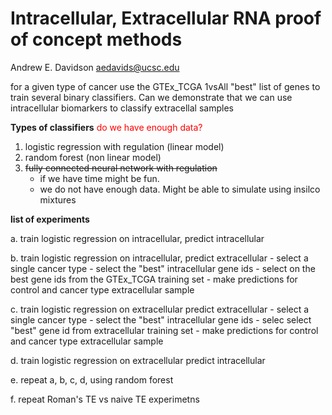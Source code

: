 # Intracellular, Extracellular RNA proof of concept methods
Andrew E. Davidson
aedavids@ucsc.edu

for a given type of cancer use the GTEx_TCGA 1vsAll "best" list of genes to train several binary classifiers. Can we demonstrate that we can use intracellular biomarkers to classify extracellal samples

**Types of classifiers**
<span style="color:red">do we have enough data?</span>

1. logistic regression with regulation (linear model)
2. random forest (non linear model)
3. ~~fully connected neural network with regulation~~
   + if we have time might be fun. 
   + we do not have enough data. Might be able to simulate using insilco mixtures

**list of experiments**

a. train logistic regression on intracellular, predict intracellular

b. train logistic regression on intracellular, predict extracellular
    - select a single cancer type
    - select the "best" intracellular gene ids
    - select on the best gene ids from the GTEx_TCGA training set
    - make predictions for control and cancer type extracellular sample
    
c. train logistic regression on extracellular predict extracellular
    - select a single cancer type
    - select the "best" intracellular gene ids
    - selec select "best" gene id from extracellular training set
    - make predictions for control and cancer type extracellular sample
    
d. train logistic regression on extracellular predict intracellular

e. repeat a, b, c, d, using random forest

f. repeat Roman's TE vs naive TE experimetns
